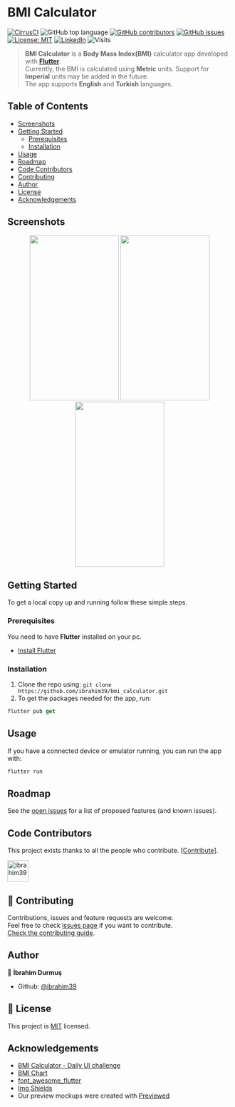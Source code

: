 # BMI Calculator

[![CirrusCI](https://img.shields.io/cirrus/github/ibrahim39/bmi_calculator?style=for-the-badge)](https://cirrus-ci.com/ibrahim39/bmi_calculator)
![GitHub top language](https://img.shields.io/github/languages/top/ibrahim39/bmi_calculator?style=for-the-badge)
[![GitHub contributors](https://img.shields.io/github/contributors-anon/ibrahim39/bmi_calculator?style=for-the-badge)](https://github.com/ibrahim39/bmi_calculator/graphs/contributors)
[![GitHub issues](https://img.shields.io/github/issues/ibrahim39/bmi_calculator?style=for-the-badge)](https://github.com/ibrahim39/bmi_calculator/issues)
[![License: MIT](https://img.shields.io/badge/License-MIT-blue.svg?style=for-the-badge)](https://github.com/ibrahim39/bmi_calculator/blob/master/LICENSE)
[![LinkedIn](https://img.shields.io/badge/LinkedIn-blue?logo=linkedin&labelColor=blue&style=for-the-badge)](https://linkedin.com/in/ibrahim39)
![Visits](https://badges.pufler.dev/visits/ibrahim39/bmi_calculator?style=for-the-badge)

> **BMI Calculator** is a **Body Mass Index(BMI)** calculator app developed with **[Flutter](https://github.com/flutter/flutter)**.<br />
Currently, the BMI is calculated using **Metric** units. Support for **Imperial** units may be added in the future.<br />
The app supports **English** and **Turkish** languages.

## Table of Contents

* [Screenshots](#screenshots)
* [Getting Started](#getting-started)
  * [Prerequisites](#prerequisites)
  * [Installation](#installation)
* [Usage](#usage)
* [Roadmap](#roadmap)
* [Code Contributors](#code-contributors)
* [Contributing](#-contributing)
* [Author](#author)
* [License](#-license)
* [Acknowledgements](#acknowledgements)

## Screenshots

<p align="center">
  <img width="200" height="370" src="https://github.com/ibrahim39/bmi_calculator/raw/master/screenshots/home.png">
  <img width="200" height="370" src="https://github.com/ibrahim39/bmi_calculator/raw/master/screenshots/result.png">
  <img width="200" height="370" src="https://github.com/ibrahim39/bmi_calculator/raw/master/screenshots/chart.png">
</p>

## Getting Started

To get a local copy up and running follow these simple steps.

### Prerequisites

You need to have **Flutter** installed on your pc.
* [Install Flutter](https://flutter.dev/docs/get-started/install)

### Installation

1. Clone the repo using: `git clone https://github.com/ibrahim39/bmi_calculator.git`
2. To get the packages needed for the app, run:
```Dart
flutter pub get
```

## Usage

If you have a connected device or emulator running, you can run the app with:
```Dart
flutter run
```

## Roadmap

See the [open issues](https://github.com/ibrahim39/bmi_calculator/issues) for a list of proposed features (and known issues).

## Code Contributors

This project exists thanks to all the people who contribute. [[Contribute](CONTRIBUTING.md)].


<a href="https://github.com/ibrahim39/bmi_calculator/graphs/contributors">
  <img class="avatar" alt="ibrahim39" src="https://github.com/ibrahim39.png?v=4&s=96" width="48" height="48" />
</a>

## 🤝 Contributing

Contributions, issues and feature requests are welcome.<br />
Feel free to check [issues page](https://github.com/ibrahim39/bmi_calculator/issues) if you want to contribute.<br />
[Check the contributing guide](./CONTRIBUTING.md).<br />

## Author

👤 **İbrahim Durmuş**

- Github: [@ibrahim39](https://github.com/ibrahim39)

## 📝 License

This project is [MIT](https://github.com/ibrahim39/bmi_calculator/blob/master/LICENSE) licensed.

## Acknowledgements
* [BMI Calculator - Daily UI challenge](https://dribbble.com/shots/2999904-BMI-Calculator-Daily-UI-challenge)
* [BMI Chart](https://www.wcrf-uk.org/uk/here-help/health-tools/bmi-calculator)
* [font_awesome_flutter](https://pub.dev/packages/font_awesome_flutter)
* [Img Shields](https://shields.io) 
* Our preview mockups were created with <a href="https://previewed.app/">Previewed</a>
